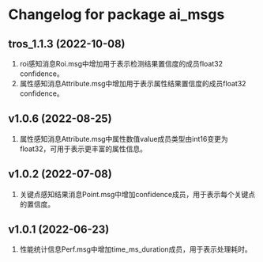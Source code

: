 # Changelog for package ai_msgs

tros_1.1.3 (2022-10-08)
------------------
1. roi感知消息Roi.msg中增加用于表示检测结果置信度的成员float32 confidence。
2. 属性感知消息Attribute.msg中增加用于表示属性结果置信度的成员float32 confidence。

v1.0.6 (2022-08-25)
------------------
1. 属性感知消息Attribute.msg中属性数值value成员类型由int16变更为float32，可用于表示更丰富的属性信息。

v1.0.2 (2022-07-08)
------------------
1. 关键点感知结果消息Point.msg中增加confidence成员，用于表示每个关键点的置信度。

v1.0.1 (2022-06-23)
------------------
1. 性能统计信息Perf.msg中增加time_ms_duration成员，用于表示处理耗时。
